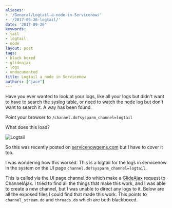 ```yaml
---
aliases:
- '/General/Logtail-a-node-in-Servicenow/'
- '/2017-09-26-logtail/'
date: '2017-09-26'
keywords:
- tail
- logtail
- node
layout: post
tags:
- black boxed
- glideajax
- logs
- undocumented
title: Logtail a node in Servicenow
authors: ["jace"]
---
```


Have you ever wanted to look at your logs, like all your logs but didn't
want to have to search the syslog table, or need to watch the node log
but don't want to search it. A way has been found.

Point your browser to `/channel.do?sysparm_channel=logtail`

What does this load?

![Logtail](/uploads/logtail.png)

So this was recently posted on
[servicenowgems.com](https://servicenowgems.com/2017/09/25/accessing-apache-tomcat-logs-in-real-time/)
but I have to cover it too.

I was wondering how this worked. This is a logtail for the logs in
servicenow in the system on the UI page
`channel.do?sysparm_channel=logtail`.

This is called via the UI page channel.do which make a
[GlideAjax](/glideajax) request to ChannelAjax. I tried to find all the
things that make this work, and I was able to create a new channel, but
I was unable to direct any logs to it. Below are all the exposed files I
could find that made this work. This points to `channel_stream.do` and
`threads.do` which are both blackboxed.
